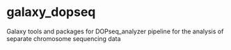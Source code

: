# galaxy_dopseq
Galaxy tools and packages for DOPseq_analyzer pipeline for the analysis of separate chromosome sequencing data
